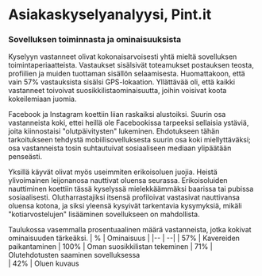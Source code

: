 # Asiakaskyselyanalyysi, Pint.it

### Sovelluksen toiminnasta ja ominaisuuksista

Kyselyyn vastanneet olivat kokonaisarvoisesti yhtä mieltä sovelluksen toimintaperiaatteista. Vastaukset sisälsivät  toteamukset postauksen teosta, profiilien ja muiden tuottaman sisällön selaamisesta. Huomattakoon, että vain 57% vastauksista sisälsi GPS-lokaation. Yllättävää oli, että kaikki vastanneet toivoivat suosikkilistaominaisuutta, joihin voisivat koota kokeilemiaan juomia. 

Facebook ja Instagram koettiin liian raskaiksi alustoiksi. Suurin osa vastanneista koki, ettei heillä ole Facebookissa tarpeeksi sellaisia ystäviä, joita kiinnostaisi "olutpäivitysten" lukeminen. Ehdotukseen tähän tarkoitukseen tehdystä mobiilisovelluksesta suurin osa koki miellyttäväksi; osa vastanneista tosin suhtautuivat sosiaaliseen mediaan ylipäätään penseästi.

Yksillä käyvät olivat myös useimmiten erikoisoluen juojia. Heistä ylivoimainen leijonanosa nauttivat oluensa seurassa. Erikoisoluiden nauttiminen koettiin tässä kyselyssä mielekkäämmäksi baarissa tai pubissa sosiaalisesti. Olutharrastajiksi itsensä profiloivat vastasivat nauttivansa oluensa kotona, ja siksi yleensä kysyivät tarkentavia kysymyksiä, mikäli "kotiarvostelujen" lisääminen sovellukseen on mahdollista.

Taulukossa vasemmalla prosentuaalinen määrä vastanneista, jotka kokivat ominaisuuden tärkeäksi.
| % | Ominaisuus |
|-- | --|
| 57% | Kavereiden paikantaminen 
| 100% | Oman suosikkilistan tekeminen 
| 71% | Olutehdotusten saaminen sovelluksessa         
| 42% | Oluen kuvaus